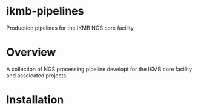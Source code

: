# ikmb-pipelines
Production pipelines for the IKMB NGS core facility

# Overview
A collection of NGS processing pipeline developt for the IKMB core facility and assoicated projects. 

# Installation


